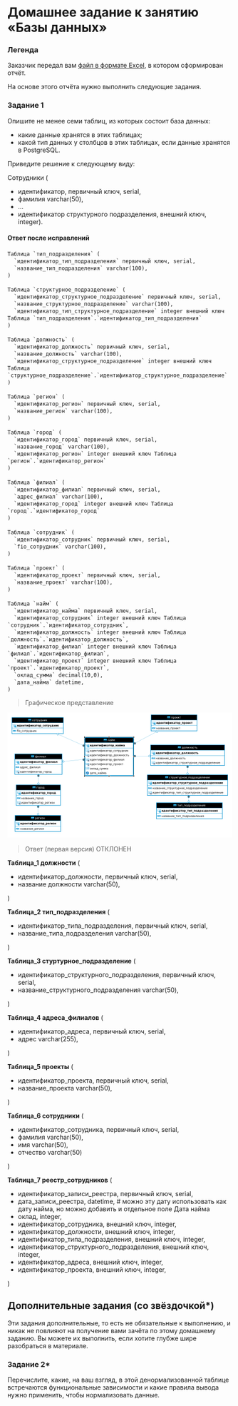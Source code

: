 # Домашнее задание к занятию «Базы данных»

### Легенда

Заказчик передал вам [файл в формате Excel](https://github.com/netology-code/sdb-homeworks/blob/main/resources/hw-12-1.xlsx), в котором сформирован отчёт. 

На основе этого отчёта нужно выполнить следующие задания.

### Задание 1

Опишите не менее семи таблиц, из которых состоит база данных:

- какие данные хранятся в этих таблицах;
- какой тип данных у столбцов в этих таблицах, если данные хранятся в PostgreSQL.

Приведите решение к следующему виду:

Сотрудники (

- идентификатор, первичный ключ, serial,
- фамилия varchar(50),
- ...
- идентификатор структурного подразделения, внешний ключ, integer).

#### Ответ после исправлений

```
Таблица `тип_подразделения` (
  `идентификатор_тип_подразделения` первичный ключ, serial,
  `название_тип_подразделения` varchar(100),
)

Таблица `структурное_подразделение` (
  `идентификатор_структурное_подразделение` первичный ключ, serial,
  `название_структурное_подразделение` varchar(100),
  `идентификатор_тип_структурное_подразделение` integer внешний ключ Таблица `тип_подразделения`.`идентификатор_тип_подразделения`
)

Таблица `должность` (
  `идентификатор_должность` первичный ключ, serial,
  `название_должность` varchar(100),
  `идентификатор_структурное_подразделение` integer внешний ключ Таблица `структурное_подразделение`.`идентификатор_структурное_подразделение`
)

Таблица `регион` (
  `идентификатор_регион` первичный ключ, serial,
  `название_регион` varchar(100),
)

Таблица `город` (
  `идентификатор_город` первичный ключ, serial,
  `название_город` varchar(100),
  `идентификатор_регион` integer внешний ключ Таблица `регион`.`идентификатор_регион`
)

Таблица `филиал` (
  `идентификатор_филиал` первичный ключ, serial,
  `адрес_филиал` varchar(100),
  `идентификатор_город` integer внешний ключ Таблица `город`.`идентификатор_город`
)

Таблица `сотрудник` (
  `идентификатор_сотрудник` первичный ключ, serial,
  `fio_сотрудник` varchar(100),
)

Таблица `проект` (
  `идентификатор_проект` первичный ключ, serial,
  `название_проект` varchar(100),
)

Таблица `найм` (
  `идентификатор_найма` первичный ключ, serial, 
  `идентификатор_сотрудник` integer внешний ключ Таблица `сотрудник`.`идентификатор_сотрудник`,
  `идентификатор_должность` integer внешний ключ Таблица `должность`.`идентификатор_должность`,
  `идентификатор_филиал` integer внешний ключ Таблица `филиал`.`идентификатор_филиал`,
  `идентификатор_проект` integer внешний ключ Таблица `проект`.`идентификатор_проект`,
  `оклад_сумма` decimal(10,0),
  `дата_найма` datetime,
)
```

> Графическое представление

<img src = "img/hw12-01-001.png">

> Ответ (первая версия) ОТКЛОНЕН

**Таблица_1 должности** (

- идентификатор_должности, первичный ключ, serial,
- название должности varchar(50),

)

**Таблица_2 тип_подразделения** (

- идентификатор_типа_подразделения, первичный ключ, serial,
- название_типа_подразделения varchar(50),

)

**Таблица_3 стуртурное_подразделение** (

- идентификатор_структурного_подразделения, первичный ключ, serial,
- название_структурного_подразделения varchar(50),

)

**Таблица_4 адреса_филиалов** (

- идентификатор_адреса, первичный ключ, serial,
- адрес varchar(255),

)

**Таблица_5 проекты** (

- идентификатор_проекта, первичный ключ, serial,
- название_проекта varchar(50),

)

**Таблица_6 сотрудники** (

- идентификатор_сотрудника, первичный ключ, serial,
- фамилия varchar(50),
- имя varchar(50),
- отчество varchar(50)

)

**Таблица_7 реестр_сотрудников** (

- идентификатор_записи_реестра, первичный ключ, serial,
- дата_записи_реестра, datetime,                                        # можно эту дату использовать как дату найма, но можно добавить и отдельное поле Дата найма
- оклад, integer,
- идентификатор_сотрудника, внешний ключ, integer,
- идентификатор_должности, внешний ключ, integer,
- идентификатор_типа_подразделения, внешний ключ, integer,
- идентификатор_структурного_подразделения, внешний ключ, integer,
- идентификатор_адреса, внешний ключ, integer,
- идентификатор_проекта, внешний ключ, integer,

)


## Дополнительные задания (со звёздочкой*)
Эти задания дополнительные, то есть не обязательные к выполнению, и никак не повлияют на получение вами зачёта по этому домашнему заданию. Вы можете их выполнить, если хотите глубже шире разобраться в материале.


### Задание 2*

Перечислите, какие, на ваш взгляд, в этой денормализованной таблице встречаются функциональные зависимости и какие правила вывода нужно применить, чтобы нормализовать данные.
